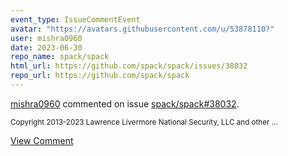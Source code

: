 ```yaml
---
event_type: IssueCommentEvent
avatar: "https://avatars.githubusercontent.com/u/53878110?"
user: mishra0960
date: 2023-06-30
repo_name: spack/spack
html_url: https://github.com/spack/spack/issues/38032
repo_url: https://github.com/spack/spack
---
```


<a href='https://github.com/mishra0960' target='_blank'>mishra0960</a> commented on issue <a href='https://github.com/spack/spack/issues/38032' target='_blank'>spack/spack#38032</a>.

<small>Copyright 2013-2023 Lawrence Livermore National Security, LLC and other...</small>

<a href='https://github.com/spack/spack/issues/38032' target='_blank'>View Comment</a>